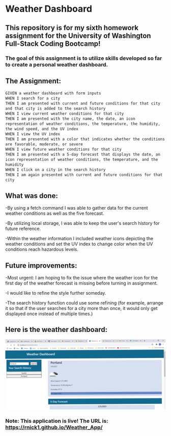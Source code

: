 # Weather Dashboard

## This repository is for my sixth homework assignment for the University of Washington Full-Stack Coding Bootcamp!

### The goal of this assignment is to utilize skills developed so far to create a personal weather dashboard.

## The Assignment:
```
GIVEN a weather dashboard with form inputs
WHEN I search for a city
THEN I am presented with current and future conditions for that city and that city is added to the search history
WHEN I view current weather conditions for that city
THEN I am presented with the city name, the date, an icon representation of weather conditions, the temperature, the humidity, the wind speed, and the UV index
WHEN I view the UV index
THEN I am presented with a color that indicates whether the conditions are favorable, moderate, or severe
WHEN I view future weather conditions for that city
THEN I am presented with a 5-day forecast that displays the date, an icon representation of weather conditions, the temperature, and the humidity
WHEN I click on a city in the search history
THEN I am again presented with current and future conditions for that city
```
## What was done:
-By using a fetch command I was able to gather data for the current weather conditions as well as the five forecast.

-By utilizing local storage, I was able to keep the user's search history for future reference.

-Within the weather information I included weather icons depicting the weather conditions and set the UV index to change color when the UV conditions reach hazardous levels.

## Future improvements:
-Most urgent: I am hoping to fix the issue where the weather icon for the first day of the weather forecast is missing before turning in assignment.

-I would like to refine the style further someday.

-The search history function could use some refining (for example, arrange it so that if the user searches for a city more than once, it would only get displayed once instead of multiple times.)

## Here is the weather dashboard:

![image](https://github.com/rnick1/Weather_App/blob/main/Assets/Weather_Dashboard.png)

### Note: This application is live! The URL is: https://rnick1.github.io/Weather_App/
